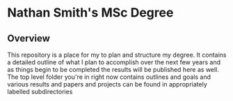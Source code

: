 # Nathan Smith's MSc Degree

## Overview

This repository is a place for my to plan and structure my degree. It contains a
detailed outline of what I plan to accomplish over the next few years and as
things begin to be completed the results will be published here as well. The top
level folder you're in right now contains outlines and goals and various results
and papers and projects can be found in appropriately labelled subdirectories